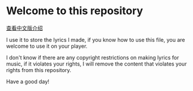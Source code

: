 # Welcome to this repository  
[查看中文版介绍](/otherfile/README-zh.md)

I use it to store the lyrics I made, if you know how to use this file, you are welcome to use it on your player.

I don't know if there are any copyright restrictions on making lyrics for music, if it violates your rights, I will remove the content that violates your rights from this repository.

Have a good day!
